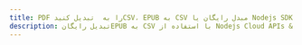 ---title: PDF را به  تبدیل کنیدCSV، EPUB به CSV مبدل رایگان یا Nodejs SDKdescription: تبدیل رایگانEPUB به CSV با استفاده از Nodejs Cloud APIs & SDK همچنین اسناد PDF را در Cloud ایجاد، ویرایش و رندر کنید.---
